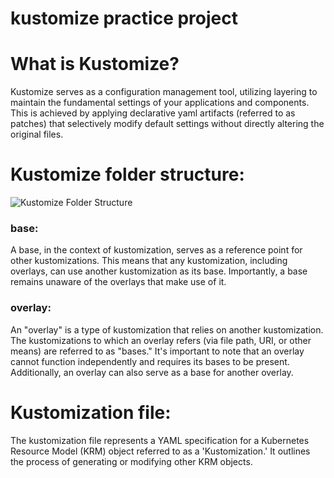 # kustomize practice project

# What is Kustomize?

Kustomize serves as a configuration management tool, utilizing layering to maintain the fundamental settings of your applications and components. This is achieved by applying declarative yaml artifacts (referred to as patches) that selectively modify default settings without directly altering the original files.

# Kustomize folder structure:

![Kustomize Folder Structure]()

### base:

A base, in the context of kustomization, serves as a reference point for other kustomizations. This means that any kustomization, including overlays, can use another kustomization as its base. Importantly, a base remains unaware of the overlays that make use of it.


### overlay:

An "overlay" is a type of kustomization that relies on another kustomization. The kustomizations to which an overlay refers (via file path, URI, or other means) are referred to as "bases." It's important to note that an overlay cannot function independently and requires its bases to be present. Additionally, an overlay can also serve as a base for another overlay.

# Kustomization file:

The kustomization file represents a YAML specification for a Kubernetes Resource Model (KRM) object referred to as a 'Kustomization.' It outlines the process of generating or modifying other KRM objects.
